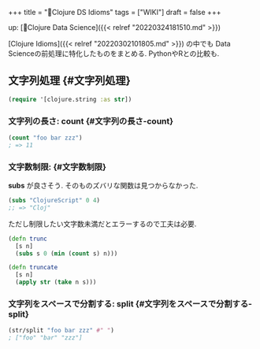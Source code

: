 +++
title = "📝Clojure DS Idioms"
tags = ["WIKI"]
draft = false
+++

up: [📝Clojure Data Science]({{< relref "20220324181510.md" >}})

[Clojure Idioms]({{< relref "20220302101805.md" >}}) の中でも Data Scienceの前処理に特化したものをまとめる. PythonやRとの比較も.


## 文字列処理 {#文字列処理}

```clojure
(require '[clojure.string :as str])
```


### 文字列の長さ: **count** {#文字列の長さ-count}

```clojure
(count "foo bar zzz")
; => 11
```


### 文字数制限: {#文字数制限}

**subs** が良さそう. そのものズバリな関数は見つからなかった.

```clojure
(subs "ClojureScript" 0 4)
;; => "Cloj"
```

ただし制限したい文字数未満だとエラーするので工夫は必要.

```clojure
(defn trunc
  [s n]
  (subs s 0 (min (count s) n)))

(defn truncate
  [s n]
  (apply str (take n s)))
```


### 文字列をスペースで分割する: split {#文字列をスペースで分割する-split}

```clojure
(str/split "foo bar zzz" #" ")
; ["foo" "bar" "zzz"]
```
